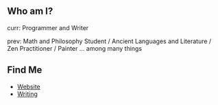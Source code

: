 ## Who am I?
curr: Programmer and Writer

prev: Math and Philosophy Student / Ancient Languages and Literature / Zen Practitioner / Painter ... among many things 

## Find Me
- <a href="https://limjungyoon.com/">Website</a>
- <a href="https://jungyoonlim.substack.com/">Writing</a>
